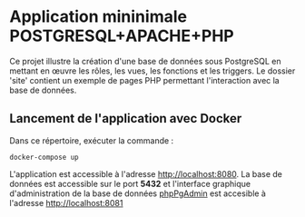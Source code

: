 Application mininimale POSTGRESQL+APACHE+PHP
=========

Ce projet illustre la création d'une base de données sous PostgreSQL en mettant en œuvre les rôles, les vues, les fonctions et les triggers.
Le dossier 'site' contient un exemple de pages PHP permettant l'interaction avec la base de données.

Lancement de l'application avec Docker
---------------

Dans ce répertoire, exécuter la commande :
```
docker-compose up
```

L'application est accessible à l'adresse [http://localhost:8080](http://localhost:8080). La base de données est accessible sur le port **5432** et l'interface graphique d'administration de la base de données [phpPgAdmin](http://phppgadmin.sourceforge.net/doku.php) est accesible à l'adresse [http://localhost:8081](http://localhost:8081)

